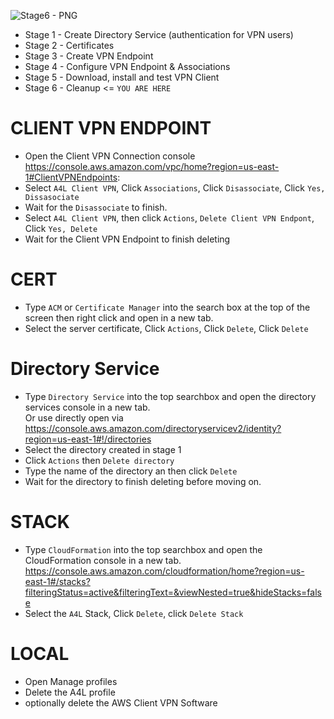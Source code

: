 ![Stage6 - PNG](https://github.com/acantril/learn-cantrill-io-labs/blob/master/aws-client-vpn/02_LABINSTRUCTIONS/STAGE6.png)

- Stage 1 - Create Directory Service (authentication for VPN users) 
- Stage 2 - Certificates 
- Stage 3 - Create VPN Endpoint 
- Stage 4 - Configure VPN Endpoint & Associations 
- Stage 5 - Download, install and test VPN Client 
- Stage 6 - Cleanup <= `YOU ARE HERE`

# CLIENT VPN ENDPOINT

- Open the Client VPN Connection console https://console.aws.amazon.com/vpc/home?region=us-east-1#ClientVPNEndpoints:
- Select `A4L Client VPN`, Click `Associations`, Click `Disassociate`, Click `Yes, Dissasociate`
- Wait for the `Disassociate` to finish.
- Select `A4L Client VPN`, then click `Actions`, `Delete Client VPN Endpont`, Click `Yes, Delete`
- Wait for the Client VPN Endpoint to finish deleting

# CERT

- Type `ACM` or `Certificate Manager` into the search box at the top of the screen then right click and open in a new tab.
- Select the server certificate, Click `Actions`, Click `Delete`, Click `Delete`

# Directory Service

- Type `Directory Service` into the top searchbox and open the directory services console in a new tab.  
Or use directly open via https://console.aws.amazon.com/directoryservicev2/identity?region=us-east-1#!/directories  
- Select the directory created in stage 1
- Click `Actions` then `Delete directory`
- Type the name of the directory an then click `Delete`
- Wait for the directory to finish deleting before moving on.

# STACK

- Type `CloudFormation` into the top searchbox and open the CloudFormation console in a new tab. https://console.aws.amazon.com/cloudformation/home?region=us-east-1#/stacks?filteringStatus=active&filteringText=&viewNested=true&hideStacks=false  
- Select the `A4L` Stack, Click `Delete`, click `Delete Stack`  

# LOCAL 

- Open Manage profiles
- Delete the A4L profile
- optionally delete the AWS Client VPN Software
